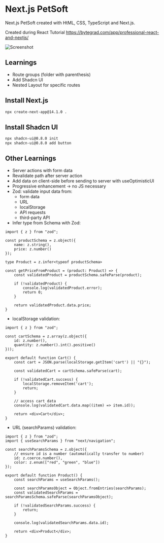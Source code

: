 # Next.js PetSoft

Next.js PetSoft created with HtML, CSS, TypeScript and Next.js.

Created during React Tutorial
https://bytegrad.com/app/professional-react-and-nextjs/

![Screenshot](screenshot.png)

## Learnings

- Route groups (folder with parenthesis)
- Add Shadcn UI
- Nested Layout for specific routes

## Install Next.js

```bash
npx create-next-app@14.1.0 .
```

## Install Shadcn UI

```bash
npx shadcn-ui@0.8.0 init
npx shadcn-ui@0.8.0 add button
```

## Other Learnings

- Server actions with form data
- Revalidate path after server action
- Add data on client-side before sending to server with useOptimisticUI
- Progressive enhancement -> no JS necessary
- Zod: validate input data from:
  - form data
  - URL
  - localStorage
  - API requests
  - third-party API
- Infer type from Schema with Zod:

```JS
import { z } from "zod";

const productSchema = z.object({
	name: z.string(),
	price: z.number()
});

type Product = z.infer<typeof productSchema>

const getPriceFromProduct = (product: Product) => {
	const validatedProduct = productSchema.safeParse(product);

	if (!validatedProduct) {
		console.log(validatedProduct.error);
		return 0;
	}

	return validatedProduct.data.price;
}
```

- localStorage validation:

```JS
import { z } from "zod";

const cartSchema = z.array(z.object({
	id: z.number(),
	quantity: z.number().int().positive()
}));

export default function Cart() {
	const cart = JSON.parse(localStorage.getItem('cart') || "{}");

	const validatedCart = cartSchema.safeParse(cart);

	if (!validatedCart.success) {
		localStorage.removeItem('cart');
		return;
	}

	// access cart data
	console.log(validatedCart.data.map((item) => item.id));

	return <div>Cart</div>;
}
```

- URL (searchParams) validation:

```JS
import { z } from "zod";
import { useSearchParams } from "next/navigation";

const searchParamsSchema = z.object({
	// ensure id is a number (automatically transfer to number)
	id: z.coerce.number(),
	color: z.enum(["red", "green", "blue"])
});

export default function Product() {
	const searchParams = useSearchParams();

	const searchParamsObject = Object.fromEntries(searchParams);
	const validatedSearchParams = searchParamsSchema.safeParse(searchParamsObject);

	if (!validatedSearchParams.success) {
		return;
	}

	console.log(validatedSearchParams.data.id);

	return <div>Product</div>;
}
```
